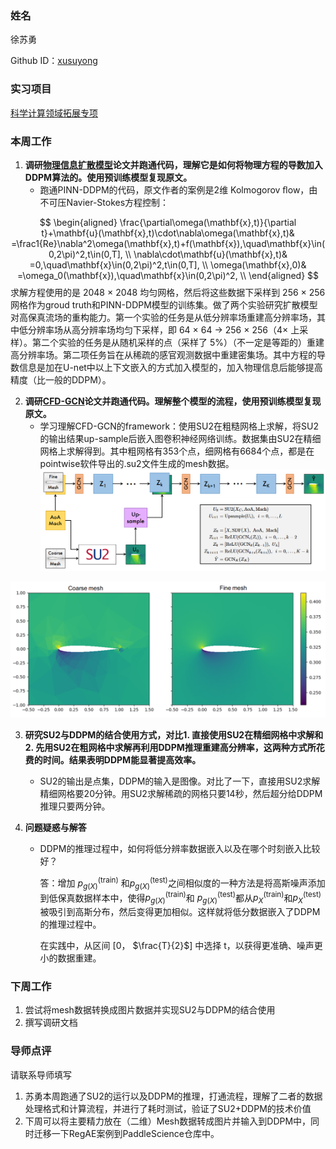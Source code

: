 ### 姓名
徐苏勇

Github ID：[xusuyong](https://github.com/xusuyong)

### 实习项目
[科学计算领域拓展专项](https://github.com/PaddlePaddle/community/blob/master/hackathon/hackathon_5th/%E3%80%90PaddlePaddle%20Hackathon%205th%E3%80%91%E9%A3%9E%E6%A1%A8%E6%8A%A4%E8%88%AA%E8%AE%A1%E5%88%92%E9%9B%86%E8%AE%AD%E8%90%A5%E9%A1%B9%E7%9B%AE%E5%90%88%E9%9B%86.md#%E9%A1%B9%E7%9B%AE%E5%8D%81%E4%B8%89%E7%A7%91%E5%AD%A6%E8%AE%A1%E7%AE%97%E9%A2%86%E5%9F%9F%E6%8B%93%E5%B1%95%E4%B8%93%E9%A1%B9)

### 本周工作

1. **调研[物理信息扩散模型](https://arxiv.org/abs/2211.14680)论文并跑通代码，理解它是如何将物理方程的导数加入DDPM算法的。使用预训练模型复现原文。**
	* 跑通PINN-DDPM的代码，原文作者的案例是2维 Kolmogorov ﬂow，由不可压Navier-Stokes方程控制：

$$
\begin{aligned}
	  \frac{\partial\omega(\mathbf{x},t)}{\partial t}+\mathbf{u}(\mathbf{x},t)\cdot\nabla\omega(\mathbf{x},t)& =\frac1{Re}\nabla^2\omega(\mathbf{x},t)+f(\mathbf{x}),\quad\mathbf{x}\in(0,2\pi)^2,t\in(0,T],  \\
	  \nabla\cdot\mathbf{u}(\mathbf{x},t)& =0,\quad\mathbf{x}\in(0,2\pi)^2,t\in(0,T],  \\
	  \omega(\mathbf{x},0)& =\omega_0(\mathbf{x}),\quad\mathbf{x}\in(0,2\pi)^2,  \\
	  \end{aligned}
$$
求解方程使用的是 2048 × 2048 均匀网格，然后将这些数据下采样到 256 × 256 网格作为groud truth和PINN-DDPM模型的训练集。做了两个实验研究扩散模型对高保真流场的重构能力。第一个实验的任务是从低分辨率场重建高分辨率场，其中低分辨率场从高分辨率场均匀下采样，即 64 × 64 → 256 × 256（4× 上采样）。第二个实验的任务是从随机采样的点（采样了 5%）（不一定是等距的）重建高分辨率场。第二项任务旨在从稀疏的感官观测数据中重建密集场。其中方程的导数信息是加在U-net中以上下文嵌入的方式加入模型的，加入物理信息后能够提高精度（比一般的DDPM）。

2. **调研[CFD-GCN](https://arxiv.org/abs/2007.04439)论文并跑通代码。理解整个模型的流程，使用预训练模型复现原文。**
	* 学习理解CFD-GCN的framework：使用SU2在粗糙网格上求解，将SU2的输出结果up-sample后嵌入图卷积神经网络训练。数据集由SU2在精细网格上求解得到。其中粗网格有353个点，细网格有6684个点，都是在pointwise软件导出的.su2文件生成的mesh数据。
	![](assets/2img.png)

![](assets/1img.png)

3. **研究SU2与DDPM的结合使用方式，对比1. 直接使用SU2在精细网格中求解和2. 先用SU2在粗网格中求解再利用DDPM推理重建高分辨率，这两种方式所花费的时间。结果表明DDPM能显著提高效率。**
	
	* SU2的输出是点集，DDPM的输入是图像。对比了一下，直接用SU2求解精细网格要20分钟。用SU2求解稀疏的网格只要14秒，然后超分给DDPM推理只要两分钟。
	
4. **问题疑惑与解答**

	- DDPM的推理过程中，如何将低分辨率数据嵌入以及在哪个时刻嵌入比较好？
	
	    答：增加 $p_{g(X)}^{(\mathrm{train})}$ 和$p_{g(X)}^{(\mathrm{test})}$之间相似度的一种方法是将高斯噪声添加到低保真数据样本中，使得$p_{g(X)}^{(\mathrm{train})}$和 $p_{g(X)}^{(\mathrm{test})}$都从$p_X^{(\mathrm{train})}$和$p_X^{(\mathrm{test})}$被吸引到高斯分布，然后变得更加相似。这样就将低分数据嵌入了DDPM的推理过程中。
	
	    在实践中，从区间 [0， $\frac{T}{2}$] 中选择 t，以获得更准确、噪声更小的数据重建。

### 下周工作

1. 尝试将mesh数据转换成图片数据并实现SU2与DDPM的结合使用
2. 撰写调研文档

### 导师点评

请联系导师填写

1. 苏勇本周跑通了SU2的运行以及DDPM的推理，打通流程，理解了二者的数据处理格式和计算流程，并进行了耗时测试，验证了SU2+DDPM的技术价值
2. 下周可以将主要精力放在（二维）Mesh数据转成图片并输入到DDPM中，同时迁移一下RegAE案例到PaddleScience仓库中。
